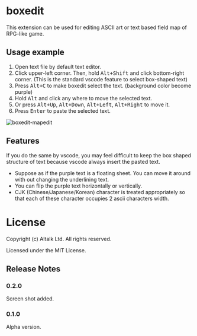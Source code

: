 # boxedit

This extension can be used for editing ASCII art or text based field map of RPG-like game.

## Usage example

1. Open text file by default text editor.
1. Click upper-left corner. Then, hold <kbd>Alt+Shift</kbd> and click bottom-right corner. (This is the standard vscode feature to select box-shaped text)
1. Press <kbd>Alt+C</kbd> to make boxedit select the text. (background color become purple)
1. Hold <kbd>Alt</kbd> and click any where to move the selected text.
1. Or press <kbd>Alt+Up</kbd>, <kbd>Alt+Down</kbd>, <kbd>Alt+Left</kbd>, <kbd>Alt+Right</kbd> to move it.
1. Press <kbd>Enter</kbd> to paste the selected text.

![boxedit-mapedit](https://github.com/user-attachments/assets/02ed82b6-8f3e-437a-aaf7-a9080e82a393)


## Features

If you do the same by vscode, you may feel difficult to keep the box shaped structure of text because vscode always insert the pasted text.

- Suppose as if the purple text is a floating sheet. You can move it around with out changing the underlining text.
- You can flip the purple text horizontally or vertically.
- CJK (Chinese/Japanese/Korean) character is treated appropriately so that each of these character occupies 2 ascii characters width.

# License

Copyright (c) Altalk Ltd. All rights reserved.

Licensed under the MIT License.

## Release Notes

### 0.2.0

Screen shot added.

### 0.1.0

Alpha version.
